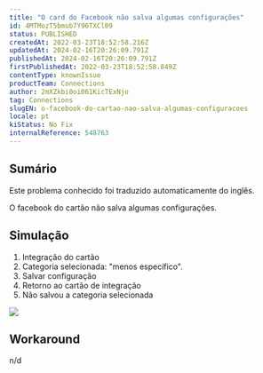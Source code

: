 ```yaml
---
title: "O card do Facebook não salva algumas configurações"
id: 4MTMozT5bmub7Y96TXCl09
status: PUBLISHED
createdAt: 2022-03-23T18:52:58.216Z
updatedAt: 2024-02-16T20:26:09.791Z
publishedAt: 2024-02-16T20:26:09.791Z
firstPublishedAt: 2022-03-23T18:52:58.849Z
contentType: knownIssue
productTeam: Connections
author: 2mXZkbi0oi061KicTExNjo
tag: Connections
slugEN: o-facebook-do-cartao-nao-salva-algumas-configuracoes
locale: pt
kiStatus: No Fix
internalReference: 548763
---
```


## Sumário

<div class="alert alert-info">
  <p>Este problema conhecido foi traduzido automaticamente do inglês.</p>
</div>


O facebook do cartão não salva algumas configurações.



## Simulação



1. Integração do cartão
2. Categoria selecionada: "menos específico".
3. Salvar configuração
4. Retorno ao cartão de integração
5. Não salvou a categoria selecionada

 ![](https://vtexhelp.zendesk.com/attachments/token/VuJT08v4GZINqVjGrGnvIywCL/?name=image.png)



## Workaround


n/d

